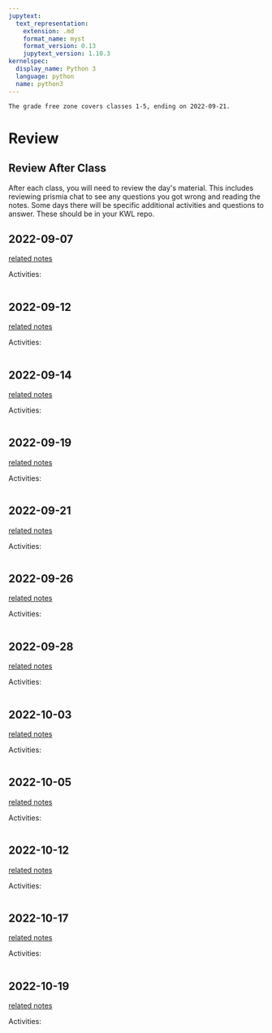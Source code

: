 ```yaml
---
jupytext:
  text_representation:
    extension: .md
    format_name: myst
    format_version: 0.13
    jupytext_version: 1.10.3
kernelspec:
  display_name: Python 3
  language: python
  name: python3
---
```


```{important}
The grade free zone covers classes 1-5, ending on 2022-09-21.
```


# Review


## Review After Class

After each class, you will need to review the day's material. This includes reviewing prismia chat to see any questions you got wrong and reading the notes. Some days there will be specific additional activities and questions to answer.  These should be in your KWL repo.  



<!--

```{code-cell} ipython3
:tags: ["hide-input"]
import os
from IPython.display import Markdown, display

rev_file_list = sorted(os.listdir('../_review/'))


```

```{code-cell} ipython3
:tags: ["hide-input"]

for rev_file in rev_file_list:
    date_str = rev_file[:-3]
    date_link = '[' + date_str + '](../notes/' + date_str + ')'
    display(Markdown(date_link))
    display(Markdown('../_review/' + rev_file))
```
 -->


## 2022-09-07

[related notes](../notes/2022-09-07)

Activities:
```{include} ../_review/2022-09-07.md
```


## 2022-09-12

[related notes](../notes/2022-09-12)

Activities:
```{include} ../_review/2022-09-12.md
```


## 2022-09-14

[related notes](../notes/2022-09-14)

Activities:
```{include} ../_review/2022-09-14.md
```


## 2022-09-19

[related notes](../notes/2022-09-19)

Activities:
```{include} ../_review/2022-09-19.md
```


## 2022-09-21

[related notes](../notes/2022-09-21)

Activities:
```{include} ../_review/2022-09-21.md
```


## 2022-09-26

[related notes](../notes/2022-09-26)

Activities:
```{include} ../_review/2022-09-26.md
```


## 2022-09-28

[related notes](../notes/2022-09-28)

Activities:
```{include} ../_review/2022-09-28.md
```


## 2022-10-03

[related notes](../notes/2022-10-03)

Activities:
```{include} ../_review/2022-10-03.md
```


## 2022-10-05

[related notes](../notes/2022-10-05)

Activities:
```{include} ../_review/2022-10-05.md
```


## 2022-10-12

[related notes](../notes/2022-10-12)

Activities:
```{include} ../_review/2022-10-12.md
```


## 2022-10-17

[related notes](../notes/2022-10-17)

Activities:
```{include} ../_review/2022-10-17.md
```

## 2022-10-19

[related notes](../notes/2022-10-19)

Activities:
```{include} ../_review/2022-10-19.md
```
